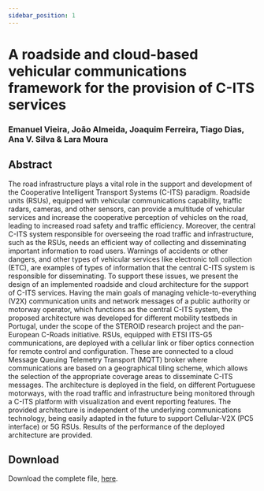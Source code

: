 ```yaml
---
sidebar_position: 1
---
```


# A roadside and cloud-based vehicular communications framework for the provision of C-ITS services

### Emanuel Vieira, João Almeida, Joaquim Ferreira, Tiago Dias, Ana V. Silva & Lara Moura

## Abstract

The road infrastructure plays a vital role in the support and development of the Cooperative Intelligent Transport Systems (C-ITS) paradigm. Roadside units (RSUs), equipped with vehicular communications capability, traffic radars, cameras, and other sensors, can provide a multitude of vehicular services and increase the cooperative perception of vehicles on the road, leading to increased road safety and traffic efficiency. Moreover, the central C-ITS system responsible for overseeing the road traffic and infrastructure, such as the RSUs, needs an efficient way of collecting and disseminating important information to road users. Warnings of accidents or other dangers, and other types of vehicular services like electronic toll collection (ETC), are examples of types of information that the central C-ITS system is responsible for disseminating. To support these issues, we present the design of an implemented roadside and cloud architecture for the support of C-ITS services. Having the main goals of managing vehicle-to-everything (V2X) communication units and network messages of a public authority or motorway operator, which functions as the central C-ITS system, the proposed architecture was developed for different mobility testbeds in Portugal, under the scope of the STEROID research project and the pan-European C-Roads initiative. RSUs, equipped with ETSI ITS-G5 communications, are deployed with a cellular link or fiber optics connection for remote control and configuration. These are connected to a cloud Message Queuing Telemetry Transport (MQTT) broker where communications are based on a geographical tiling scheme, which allows the selection of the appropriate coverage areas to disseminate C-ITS messages. The architecture is deployed in the field, on different Portuguese motorways, with the road traffic and infrastructure being monitored through a C-ITS platform with visualization and event reporting features. The provided architecture is independent of the underlying communications technology, being easily adapted in the future to support Cellular-V2X (PC5 interface) or 5G RSUs. Results of the performance of the deployed architecture are provided. 

## Download

Download the complete file, [here](https://cdn.discordapp.com/attachments/1078057157028745266/1078057399312719993/A_Roadside_and_Cloud_based_Vehicular_Communications_Framework_for_the_provision_of_C_ITS_Services.pdf).